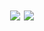 <h1 align="center">
    <img src="https://readme-typing-svg.herokuapp.com/?font=Righteous&size=35&center=true&vCenter=true&width=500&height=70&duration=4000&lines=Hi+There!+👾;+I'm+Arkade!;" />
    <img src="https://readme-typing-svg.herokuapp.com?font=Inconsolata&weight=600&size=35&duration=4000&pause=1000&color=5D55AE&width=435&lines=Hi+there!+%F0%9F%91%BE;Arkade+here+%3C%E2%97%95_%E2%97%95%2F%3E" />
</h1>

